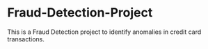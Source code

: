 # Fraud-Detection-Project
This is a Fraud Detection project to identify anomalies in credit card transactions.
